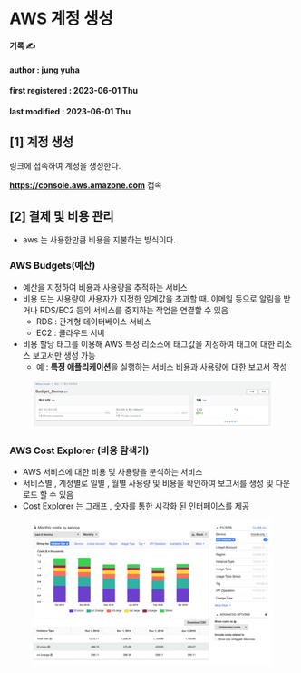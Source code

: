# AWS 계정 생성

**기록 ✍️**

#### author : jung yuha

#### first registered : 2023-06-01 Thu

#### last modified : 2023-06-01 Thu

## \[1] 계정 생성

링크에 접속하여 계정을 생성한다.

**https://console.aws.amazone.com** 접속

## \[2] 결제 및 비용 관리

* aws 는 사용한만큼 비용을 지불하는 방식이다.

### AWS Budgets(예산)

* 예산을 지정하여 비용과 사용량을 추적하는 서비스
* 비용 또는 사용량이 사용자가 지정한 임계값을 초과할 때. 이메일 등으로 알림을 받거나 RDS/EC2 등의  서비스를 중지하는 작업을 연결할 수 있음
  * RDS : 관계형 데이터베이스 서비스
  * EC2 : 클라우드 서버
* 비용 할당 태그를 이용해 AWS 특정 리소스에 태그값을 지정하여 태그에 대한 리소스 보고서만 생성 가능
  * 예 : **특정 애플리케이션**을 실행하는 서비스 비용과 사용량에 대한 보고서 작성

<figure><img src="../.gitbook/assets/image (1).png" alt=""><figcaption></figcaption></figure>

### AWS Cost Explorer (비용 탐색기)

* AWS 서비스에 대한 비용 및 사용량을 분석하는 서비스
* 서비스별 , 계정별로 일별 , 월별 사용량 및 비용을 확인하여 보고서를 생성 및 다운로드 할 수 있음
* Cost Explorer 는 그래프 , 숫자를 통한 시각화 된 인터페이스를 제공

<figure><img src="../.gitbook/assets/image (9).png" alt=""><figcaption></figcaption></figure>

